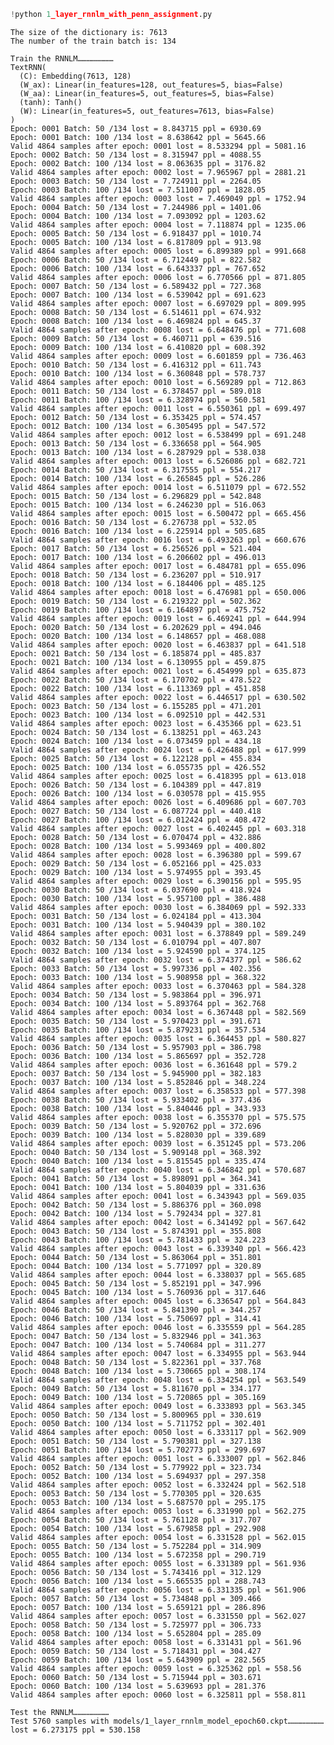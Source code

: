 ```python
!python 1_layer_rnnlm_with_penn_assignment.py
```

    The size of the dictionary is: 7613
    The number of the train batch is: 134
    
    Train the RNNLM……………………
    TextRNN(
      (C): Embedding(7613, 128)
      (W_ax): Linear(in_features=128, out_features=5, bias=False)
      (W_aa): Linear(in_features=5, out_features=5, bias=False)
      (tanh): Tanh()
      (W): Linear(in_features=5, out_features=7613, bias=False)
    )
    Epoch: 0001 Batch: 50 /134 lost = 8.843715 ppl = 6930.69
    Epoch: 0001 Batch: 100 /134 lost = 8.638642 ppl = 5645.66
    Valid 4864 samples after epoch: 0001 lost = 8.533294 ppl = 5081.16
    Epoch: 0002 Batch: 50 /134 lost = 8.315947 ppl = 4088.55
    Epoch: 0002 Batch: 100 /134 lost = 8.063635 ppl = 3176.82
    Valid 4864 samples after epoch: 0002 lost = 7.965967 ppl = 2881.21
    Epoch: 0003 Batch: 50 /134 lost = 7.724911 ppl = 2264.05
    Epoch: 0003 Batch: 100 /134 lost = 7.511007 ppl = 1828.05
    Valid 4864 samples after epoch: 0003 lost = 7.469049 ppl = 1752.94
    Epoch: 0004 Batch: 50 /134 lost = 7.244986 ppl = 1401.06
    Epoch: 0004 Batch: 100 /134 lost = 7.093092 ppl = 1203.62
    Valid 4864 samples after epoch: 0004 lost = 7.118874 ppl = 1235.06
    Epoch: 0005 Batch: 50 /134 lost = 6.918437 ppl = 1010.74
    Epoch: 0005 Batch: 100 /134 lost = 6.817809 ppl = 913.98
    Valid 4864 samples after epoch: 0005 lost = 6.899389 ppl = 991.668
    Epoch: 0006 Batch: 50 /134 lost = 6.712449 ppl = 822.582
    Epoch: 0006 Batch: 100 /134 lost = 6.643337 ppl = 767.652
    Valid 4864 samples after epoch: 0006 lost = 6.770566 ppl = 871.805
    Epoch: 0007 Batch: 50 /134 lost = 6.589432 ppl = 727.368
    Epoch: 0007 Batch: 100 /134 lost = 6.539042 ppl = 691.623
    Valid 4864 samples after epoch: 0007 lost = 6.697029 ppl = 809.995
    Epoch: 0008 Batch: 50 /134 lost = 6.514611 ppl = 674.932
    Epoch: 0008 Batch: 100 /134 lost = 6.469824 ppl = 645.37
    Valid 4864 samples after epoch: 0008 lost = 6.648476 ppl = 771.608
    Epoch: 0009 Batch: 50 /134 lost = 6.460711 ppl = 639.516
    Epoch: 0009 Batch: 100 /134 lost = 6.410820 ppl = 608.392
    Valid 4864 samples after epoch: 0009 lost = 6.601859 ppl = 736.463
    Epoch: 0010 Batch: 50 /134 lost = 6.416312 ppl = 611.743
    Epoch: 0010 Batch: 100 /134 lost = 6.360848 ppl = 578.737
    Valid 4864 samples after epoch: 0010 lost = 6.569289 ppl = 712.863
    Epoch: 0011 Batch: 50 /134 lost = 6.378457 ppl = 589.018
    Epoch: 0011 Batch: 100 /134 lost = 6.328974 ppl = 560.581
    Valid 4864 samples after epoch: 0011 lost = 6.550361 ppl = 699.497
    Epoch: 0012 Batch: 50 /134 lost = 6.353425 ppl = 574.457
    Epoch: 0012 Batch: 100 /134 lost = 6.305495 ppl = 547.572
    Valid 4864 samples after epoch: 0012 lost = 6.538499 ppl = 691.248
    Epoch: 0013 Batch: 50 /134 lost = 6.336658 ppl = 564.905
    Epoch: 0013 Batch: 100 /134 lost = 6.287929 ppl = 538.038
    Valid 4864 samples after epoch: 0013 lost = 6.526086 ppl = 682.721
    Epoch: 0014 Batch: 50 /134 lost = 6.317555 ppl = 554.217
    Epoch: 0014 Batch: 100 /134 lost = 6.265845 ppl = 526.286
    Valid 4864 samples after epoch: 0014 lost = 6.511079 ppl = 672.552
    Epoch: 0015 Batch: 50 /134 lost = 6.296829 ppl = 542.848
    Epoch: 0015 Batch: 100 /134 lost = 6.246230 ppl = 516.063
    Valid 4864 samples after epoch: 0015 lost = 6.500472 ppl = 665.456
    Epoch: 0016 Batch: 50 /134 lost = 6.276738 ppl = 532.05
    Epoch: 0016 Batch: 100 /134 lost = 6.225914 ppl = 505.685
    Valid 4864 samples after epoch: 0016 lost = 6.493263 ppl = 660.676
    Epoch: 0017 Batch: 50 /134 lost = 6.256526 ppl = 521.404
    Epoch: 0017 Batch: 100 /134 lost = 6.206602 ppl = 496.013
    Valid 4864 samples after epoch: 0017 lost = 6.484781 ppl = 655.096
    Epoch: 0018 Batch: 50 /134 lost = 6.236207 ppl = 510.917
    Epoch: 0018 Batch: 100 /134 lost = 6.184406 ppl = 485.125
    Valid 4864 samples after epoch: 0018 lost = 6.476981 ppl = 650.006
    Epoch: 0019 Batch: 50 /134 lost = 6.219322 ppl = 502.362
    Epoch: 0019 Batch: 100 /134 lost = 6.164897 ppl = 475.752
    Valid 4864 samples after epoch: 0019 lost = 6.469241 ppl = 644.994
    Epoch: 0020 Batch: 50 /134 lost = 6.202629 ppl = 494.046
    Epoch: 0020 Batch: 100 /134 lost = 6.148657 ppl = 468.088
    Valid 4864 samples after epoch: 0020 lost = 6.463837 ppl = 641.518
    Epoch: 0021 Batch: 50 /134 lost = 6.185874 ppl = 485.837
    Epoch: 0021 Batch: 100 /134 lost = 6.130955 ppl = 459.875
    Valid 4864 samples after epoch: 0021 lost = 6.454999 ppl = 635.873
    Epoch: 0022 Batch: 50 /134 lost = 6.170702 ppl = 478.522
    Epoch: 0022 Batch: 100 /134 lost = 6.113369 ppl = 451.858
    Valid 4864 samples after epoch: 0022 lost = 6.446517 ppl = 630.502
    Epoch: 0023 Batch: 50 /134 lost = 6.155285 ppl = 471.201
    Epoch: 0023 Batch: 100 /134 lost = 6.092510 ppl = 442.531
    Valid 4864 samples after epoch: 0023 lost = 6.435366 ppl = 623.51
    Epoch: 0024 Batch: 50 /134 lost = 6.138251 ppl = 463.243
    Epoch: 0024 Batch: 100 /134 lost = 6.073459 ppl = 434.18
    Valid 4864 samples after epoch: 0024 lost = 6.426488 ppl = 617.999
    Epoch: 0025 Batch: 50 /134 lost = 6.122128 ppl = 455.834
    Epoch: 0025 Batch: 100 /134 lost = 6.055735 ppl = 426.552
    Valid 4864 samples after epoch: 0025 lost = 6.418395 ppl = 613.018
    Epoch: 0026 Batch: 50 /134 lost = 6.104389 ppl = 447.819
    Epoch: 0026 Batch: 100 /134 lost = 6.030578 ppl = 415.955
    Valid 4864 samples after epoch: 0026 lost = 6.409686 ppl = 607.703
    Epoch: 0027 Batch: 50 /134 lost = 6.087724 ppl = 440.418
    Epoch: 0027 Batch: 100 /134 lost = 6.012424 ppl = 408.472
    Valid 4864 samples after epoch: 0027 lost = 6.402445 ppl = 603.318
    Epoch: 0028 Batch: 50 /134 lost = 6.070474 ppl = 432.886
    Epoch: 0028 Batch: 100 /134 lost = 5.993469 ppl = 400.802
    Valid 4864 samples after epoch: 0028 lost = 6.396380 ppl = 599.67
    Epoch: 0029 Batch: 50 /134 lost = 6.052166 ppl = 425.033
    Epoch: 0029 Batch: 100 /134 lost = 5.974955 ppl = 393.45
    Valid 4864 samples after epoch: 0029 lost = 6.390156 ppl = 595.95
    Epoch: 0030 Batch: 50 /134 lost = 6.037690 ppl = 418.924
    Epoch: 0030 Batch: 100 /134 lost = 5.957100 ppl = 386.488
    Valid 4864 samples after epoch: 0030 lost = 6.384069 ppl = 592.333
    Epoch: 0031 Batch: 50 /134 lost = 6.024184 ppl = 413.304
    Epoch: 0031 Batch: 100 /134 lost = 5.940439 ppl = 380.102
    Valid 4864 samples after epoch: 0031 lost = 6.378849 ppl = 589.249
    Epoch: 0032 Batch: 50 /134 lost = 6.010794 ppl = 407.807
    Epoch: 0032 Batch: 100 /134 lost = 5.924590 ppl = 374.125
    Valid 4864 samples after epoch: 0032 lost = 6.374377 ppl = 586.62
    Epoch: 0033 Batch: 50 /134 lost = 5.997336 ppl = 402.356
    Epoch: 0033 Batch: 100 /134 lost = 5.908958 ppl = 368.322
    Valid 4864 samples after epoch: 0033 lost = 6.370463 ppl = 584.328
    Epoch: 0034 Batch: 50 /134 lost = 5.983864 ppl = 396.971
    Epoch: 0034 Batch: 100 /134 lost = 5.893764 ppl = 362.768
    Valid 4864 samples after epoch: 0034 lost = 6.367448 ppl = 582.569
    Epoch: 0035 Batch: 50 /134 lost = 5.970423 ppl = 391.671
    Epoch: 0035 Batch: 100 /134 lost = 5.879231 ppl = 357.534
    Valid 4864 samples after epoch: 0035 lost = 6.364453 ppl = 580.827
    Epoch: 0036 Batch: 50 /134 lost = 5.957903 ppl = 386.798
    Epoch: 0036 Batch: 100 /134 lost = 5.865697 ppl = 352.728
    Valid 4864 samples after epoch: 0036 lost = 6.361648 ppl = 579.2
    Epoch: 0037 Batch: 50 /134 lost = 5.945900 ppl = 382.183
    Epoch: 0037 Batch: 100 /134 lost = 5.852846 ppl = 348.224
    Valid 4864 samples after epoch: 0037 lost = 6.358533 ppl = 577.398
    Epoch: 0038 Batch: 50 /134 lost = 5.933402 ppl = 377.436
    Epoch: 0038 Batch: 100 /134 lost = 5.840446 ppl = 343.933
    Valid 4864 samples after epoch: 0038 lost = 6.355370 ppl = 575.575
    Epoch: 0039 Batch: 50 /134 lost = 5.920762 ppl = 372.696
    Epoch: 0039 Batch: 100 /134 lost = 5.828030 ppl = 339.689
    Valid 4864 samples after epoch: 0039 lost = 6.351245 ppl = 573.206
    Epoch: 0040 Batch: 50 /134 lost = 5.909148 ppl = 368.392
    Epoch: 0040 Batch: 100 /134 lost = 5.815545 ppl = 335.474
    Valid 4864 samples after epoch: 0040 lost = 6.346842 ppl = 570.687
    Epoch: 0041 Batch: 50 /134 lost = 5.898091 ppl = 364.341
    Epoch: 0041 Batch: 100 /134 lost = 5.804039 ppl = 331.636
    Valid 4864 samples after epoch: 0041 lost = 6.343943 ppl = 569.035
    Epoch: 0042 Batch: 50 /134 lost = 5.886376 ppl = 360.098
    Epoch: 0042 Batch: 100 /134 lost = 5.792434 ppl = 327.81
    Valid 4864 samples after epoch: 0042 lost = 6.341492 ppl = 567.642
    Epoch: 0043 Batch: 50 /134 lost = 5.874391 ppl = 355.808
    Epoch: 0043 Batch: 100 /134 lost = 5.781433 ppl = 324.223
    Valid 4864 samples after epoch: 0043 lost = 6.339340 ppl = 566.423
    Epoch: 0044 Batch: 50 /134 lost = 5.863064 ppl = 351.801
    Epoch: 0044 Batch: 100 /134 lost = 5.771097 ppl = 320.89
    Valid 4864 samples after epoch: 0044 lost = 6.338037 ppl = 565.685
    Epoch: 0045 Batch: 50 /134 lost = 5.852191 ppl = 347.996
    Epoch: 0045 Batch: 100 /134 lost = 5.760936 ppl = 317.646
    Valid 4864 samples after epoch: 0045 lost = 6.336547 ppl = 564.843
    Epoch: 0046 Batch: 50 /134 lost = 5.841390 ppl = 344.257
    Epoch: 0046 Batch: 100 /134 lost = 5.750697 ppl = 314.41
    Valid 4864 samples after epoch: 0046 lost = 6.335559 ppl = 564.285
    Epoch: 0047 Batch: 50 /134 lost = 5.832946 ppl = 341.363
    Epoch: 0047 Batch: 100 /134 lost = 5.740684 ppl = 311.277
    Valid 4864 samples after epoch: 0047 lost = 6.334955 ppl = 563.944
    Epoch: 0048 Batch: 50 /134 lost = 5.822361 ppl = 337.768
    Epoch: 0048 Batch: 100 /134 lost = 5.730665 ppl = 308.174
    Valid 4864 samples after epoch: 0048 lost = 6.334254 ppl = 563.549
    Epoch: 0049 Batch: 50 /134 lost = 5.811670 ppl = 334.177
    Epoch: 0049 Batch: 100 /134 lost = 5.720865 ppl = 305.169
    Valid 4864 samples after epoch: 0049 lost = 6.333893 ppl = 563.345
    Epoch: 0050 Batch: 50 /134 lost = 5.800965 ppl = 330.619
    Epoch: 0050 Batch: 100 /134 lost = 5.711752 ppl = 302.401
    Valid 4864 samples after epoch: 0050 lost = 6.333117 ppl = 562.909
    Epoch: 0051 Batch: 50 /134 lost = 5.790381 ppl = 327.138
    Epoch: 0051 Batch: 100 /134 lost = 5.702773 ppl = 299.697
    Valid 4864 samples after epoch: 0051 lost = 6.333007 ppl = 562.846
    Epoch: 0052 Batch: 50 /134 lost = 5.779922 ppl = 323.734
    Epoch: 0052 Batch: 100 /134 lost = 5.694937 ppl = 297.358
    Valid 4864 samples after epoch: 0052 lost = 6.332424 ppl = 562.518
    Epoch: 0053 Batch: 50 /134 lost = 5.770305 ppl = 320.635
    Epoch: 0053 Batch: 100 /134 lost = 5.687570 ppl = 295.175
    Valid 4864 samples after epoch: 0053 lost = 6.331990 ppl = 562.275
    Epoch: 0054 Batch: 50 /134 lost = 5.761128 ppl = 317.707
    Epoch: 0054 Batch: 100 /134 lost = 5.679858 ppl = 292.908
    Valid 4864 samples after epoch: 0054 lost = 6.331528 ppl = 562.015
    Epoch: 0055 Batch: 50 /134 lost = 5.752284 ppl = 314.909
    Epoch: 0055 Batch: 100 /134 lost = 5.672358 ppl = 290.719
    Valid 4864 samples after epoch: 0055 lost = 6.331389 ppl = 561.936
    Epoch: 0056 Batch: 50 /134 lost = 5.743416 ppl = 312.129
    Epoch: 0056 Batch: 100 /134 lost = 5.665535 ppl = 288.743
    Valid 4864 samples after epoch: 0056 lost = 6.331335 ppl = 561.906
    Epoch: 0057 Batch: 50 /134 lost = 5.734848 ppl = 309.466
    Epoch: 0057 Batch: 100 /134 lost = 5.659121 ppl = 286.896
    Valid 4864 samples after epoch: 0057 lost = 6.331550 ppl = 562.027
    Epoch: 0058 Batch: 50 /134 lost = 5.725977 ppl = 306.733
    Epoch: 0058 Batch: 100 /134 lost = 5.652804 ppl = 285.09
    Valid 4864 samples after epoch: 0058 lost = 6.331431 ppl = 561.96
    Epoch: 0059 Batch: 50 /134 lost = 5.718431 ppl = 304.427
    Epoch: 0059 Batch: 100 /134 lost = 5.643909 ppl = 282.565
    Valid 4864 samples after epoch: 0059 lost = 6.325362 ppl = 558.56
    Epoch: 0060 Batch: 50 /134 lost = 5.715944 ppl = 303.671
    Epoch: 0060 Batch: 100 /134 lost = 5.639693 ppl = 281.376
    Valid 4864 samples after epoch: 0060 lost = 6.325811 ppl = 558.811
    
    Test the RNNLM……………………
    Test 5760 samples with models/1_layer_rnnlm_model_epoch60.ckpt……………………
    lost = 6.273175 ppl = 530.158
    
